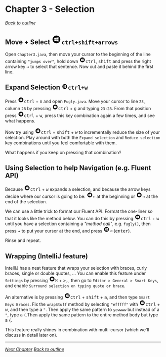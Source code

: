 # Chapter 3 - Selection
[_Back to outline_](outline.md)

## Move + Select ![Windows](icons/glyph-windows-32.png)`ctrl+shift+arrows`
Open `Chapter3.java`, then move your cursor to the beginning of the line containing `"jumps over"`, hold
down ![Windows](icons/glyph-windows-20.png)<kbd>ctrl</kbd>, <kbd>shift</kbd> and press the right arrow key <kbd>&#8594;</kbd> to select that sentence.
Now cut and paste it behind the first line.

## Expand Selection ![Windows](icons/glyph-windows-20.png)`ctrl+w`
Press ![Windows](icons/glyph-windows-20.png)<kbd>ctrl</kbd> + <kbd>n</kbd> and open `Fugly.java`.
Move your cursor to line `23`, column `28` by pressing ![Windows](icons/glyph-windows-20.png)<kbd>ctrl</kbd> + <kbd>g</kbd> and typing `23:28`.
From that position press ![Windows](icons/glyph-windows-20.png)<kbd>ctrl</kbd> + <kbd>w</kbd>, press this key combination again a few times, and see what happens.

Now try using ![Windows](icons/glyph-windows-20.png)<kbd>ctrl</kbd> + <kbd>shift</kbd> + <kbd>w</kbd> to incrementally reduce the size of your selection. Play around with both the
`Expand selection` and `Reduce selection` key combinations until you feel comfortable with them.

What happens if you keep on pressing that combination?

## Using Selection to help Navigation (e.g. Fluent API)
Because ![Windows](icons/glyph-windows-20.png)<kbd>ctrl</kbd> + <kbd>w</kbd> expands a selection, and because the arrow keys decide where our cursor is going to be:
![Windows](icons/glyph-windows-20.png)<kbd>&#8592;</kbd> at the beginning or ![Windows](icons/glyph-windows-20.png)<kbd>&#8594;</kbd> at the end of the selection.

We can use a little trick to format our Fluent API.
Format the one-liner so that it looks like the method below. You can do this by pressing ![Windows](icons/glyph-windows-20.png)<kbd>ctrl</kbd> + <kbd>w</kbd> until you have a selection
containing a _"method call"_, e.g. `fugly()`, then press <kbd>&#8594;</kbd> to put your cursor at the end, and press ![Windows](icons/glyph-windows-20.png)<kbd>&#9166;</kbd>
(<kbd>enter</kbd>).

Rinse and repeat.

## Wrapping (IntelliJ feature)
IntelliJ has a neat feature that wraps your selection with braces, curly braces, single or double quotes, ...
You can enable this feature under `Settings` by pressing ![Windows](icons/glyph-windows-20.png)<kbd>&#8984;</kbd> + <kbd>>,</kbd>, then go to `Editor > General >
Smart Keys`, and enable `Surround selection on typing quote or brace`.

An alternative is by pressing ![Windows](icons/glyph-windows-20.png)<kbd>ctrl</kbd> + <kbd>shift</kbd> + <kbd>a</kbd>, and then type `Smart Keys Braces`.
Fix the `wrapStuff` method by selecting `"efffff"` with ![Windows](icons/glyph-windows-20.png)<kbd>ctrl</kbd> + <kbd>w</kbd>, and then type a `"`.
Then apply the same pattern to `yewwww` but instead of a `"`, type a `(`.Then apply the same pattern to the entire method body but type a `{`.

This feature really shines in combination with multi-cursor (which we'll discuss in detail later on).

---

[_Next Chapter_](chapter4.md)
[_Back to outline_](outline.md)